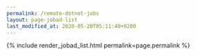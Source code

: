 ```yaml
---
permalink: /remote-dotnet-jobs
layout: page-jobad-list
last_modified_at: 2020-05-20T05:11:40+0200
---
```

{% include render_jobad_list.html permalink=page.permalink %}
